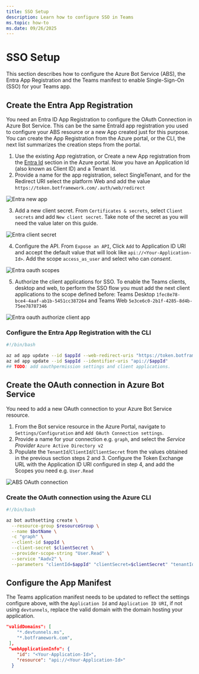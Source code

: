 ```yaml
---
title: SSO Setup
description: Learn how to configure SSO in Teams
ms.topic: how-to
ms.date: 09/26/2025
---
```


# SSO Setup

This section describes how to configure the Azure Bot Service (ABS), the Entra App Registration and the Teams manifest to enable Single-Sign-On (SSO) for your Teams app.

## Create the Entra App Registration

You need an Entra ID App Registration to configure the OAuth Connection in Azure Bot Service. This can be the same EntraId app registration you used to configure your ABS resource or a new App created just for this purpose. You can create the App Registration from the Azure portal, or the CLI, the next list summarizes the creation steps from the portal.

1. Use the existing App registration, or Create a new App registration from the [Entra Id](https://portal.azure.com/#view/Microsoft_AAD_IAM/ActiveDirectoryMenuBlade/~/RegisteredApps) section in the Azure portal. Now you have an Application Id (also known as Client ID) and a Tenant Id.
2. Provide a name for the app registration, select SingleTenant, and for the Redirect URI select the platform Web and add the value `https://token.botframework.com/.auth/web/redirect`

![Entra new app](~/assets/screenshots/entra-new-app.png)

3. Add a new client secret. From `Certificates & secrets`, select `Client secrets` and add `New client secret`. Take note of the secret as you will need the value later on this guide.

![Entra client secret](~/assets/screenshots/entra-client-secret.png)

4. Configure the API. From `Expose an API`,  Click `Add` to Application ID URI and accept the default value that will look like `api://<Your-Application-Id>`. Add the scope `access_as_user` and select who can _consent_.

![Entra oauth scopes](~/assets/screenshots/entra-oauth-scopes.png)

5. Authorize the client applications for SSO. To enable the Teams clients, desktop and web, to perform the SSO flow you must add the next client applications to the scope defined before: Teams Desktop `1fec8e78-bce4-4aaf-ab1b-5451cc387264` and Teams Web `5e3ce6c0-2b1f-4285-8d4b-75ee78787346`

![Entra oauth authorize client app](~/assets/screenshots/entra-authorize-clientapp.png)

### Configure the Entra App Registration with the CLI

```bash
#!/bin/bash

az ad app update --id $appId --web-redirect-uris "https://token.botframework.com/.auth/web/redirect"
az ad app update --id $appId --identifier-uris "api://$appId"
## TODO: add oauthpermission settings and client applications.
```

## Create the OAuth connection in Azure Bot Service

You need to add a new OAuth connection to your Azure Bot Service resource.

1. From the Bot service resource in the Azure Portal, navigate to `Settings/Configuration` and `Add OAuth Connection settings`.
2. Provide a name for your connection e.g. `graph`, and select the _Service Provider_ `Azure Active Directory v2`
3. Populate the `TenantId`/`ClientId`/`ClientSecret` from the values obtained in the previous section steps 2 and 3. Configure the Token Exchange URL with the Application ID URI configured in step 4, and add the Scopes you need e.g. `User.Read`

![ABS OAuth connection](~/assets/screenshots/abs-oauth-connection.png)

### Create the OAuth connection using the Azure CLI

```bash
#!/bin/bash

az bot authsetting create \
  --resource-group $resourceGroup \
  --name $botName \
  -c "graph" \
  --client-id $appId \
  --client-secret $clientSecret \
  --provider-scope-string "User.Read" \
  --service "Aadv2" \
  --parameters "clientId=$appId" "clientSecret=$clientSecret" "tenantId=$tenantId" "tokenExchangeUrl=api://$appId"
```


## Configure the App Manifest

The Teams application manifest needs to be updated to reflect the settings configure above, with the `Application Id` and `Application ID URI`, if not using `devtunnels`, replace the valid domain with the domain hosting your application. 

```json
"validDomains": [
    "*.devtunnels.ms",
    "*.botframework.com",
 ],
 "webApplicationInfo": {
    "id": "<Your-Application-Id>",
    "resource": "api://<Your-Application-Id>"
  }
```
